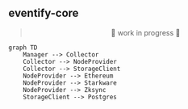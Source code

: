 ## eventify-core

> <p align="center"> 🚧 work in progress 🚧<p>

```mermaid
graph TD
    Manager --> Collector
    Collector --> NodeProvider
    Collector --> StorageClient
    NodeProvider --> Ethereum
    NodeProvider --> Starkware
    NodeProvider --> Zksync
    StorageClient --> Postgres
```
